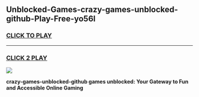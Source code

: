 
## Unblocked-Games-crazy-games-unblocked-github-Play-Free-yo56l
<h3>
<a href="https://premium76.site?title=crazy-games-unblocked-github&ref=20A">CLICK TO PLAY</a></h3>
<hr>

<h3>
<a href="https://premium76.site?title=crazy-games-unblocked-github&ref=20A">CLICK 2 PLAY</a>
  
</h3>

<a href="https://premium76.site?title=crazy-games-unblocked-github&ref=20A"><img src="https://clearcache.store/games.png"></a>


**crazy-games-unblocked-github games unblocked: Your Gateway to Fun and Accessible Online Gaming**
